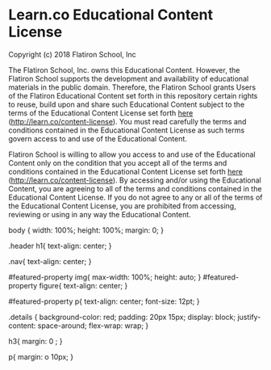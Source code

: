 # Learn.co Educational Content License

Copyright (c) 2018 Flatiron School, Inc

The Flatiron School, Inc. owns this Educational Content. However, the Flatiron
School supports the development and availability of educational materials in
the public domain. Therefore, the Flatiron School grants Users of the Flatiron
Educational Content set forth in this repository certain rights to reuse, build
upon and share such Educational Content subject to the terms of the Educational
Content License set forth [here](http://learn.co/content-license)
(http://learn.co/content-license). You must read carefully the terms and
conditions contained in the Educational Content License as such terms govern
access to and use of the Educational Content.

Flatiron School is willing to allow you access to and use of the Educational
Content only on the condition that you accept all of the terms and conditions
contained in the Educational Content License set forth
[here](http://learn.co/content-license) (http://learn.co/content-license).  By
accessing and/or using the Educational Content, you are agreeing to all of the
terms and conditions contained in the Educational Content License.  If you do
not agree to any or all of the terms of the Educational Content License, you
are prohibited from accessing, reviewing or using in any way the Educational
Content.


body {
  width: 100%;
  height: 100%;
  margin: 0;
}

.header h1{
  text-align: center;
}

.nav{
  text-align: center;
}

#featured-property img{
  max-width: 100%;
  height: auto;
}
#featured-property figure{
 text-align: center; 
}

#featured-property p{
text-align: center;
font-size: 12pt;
}

.details {
  background-color: red;
  padding: 20px 15px;
  display: block;
  justify-content: space-around;
  flex-wrap: wrap;
}

h3{
  margin: 0 ;
}

 p{
  margin: o 10px;
}
